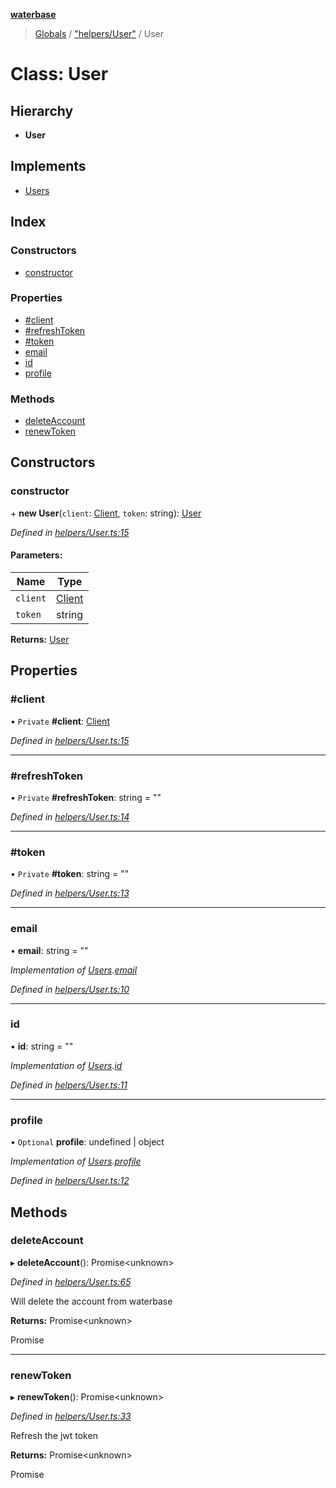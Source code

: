 **[waterbase](../README.md)**

> [Globals](../globals.md) / ["helpers/User"](../modules/_helpers_user_.md) / User

# Class: User

## Hierarchy

- **User**

## Implements

- [Users](../interfaces/_models_users_.users.md)

## Index

### Constructors

- [constructor](_helpers_user_.user.md#constructor)

### Properties

- [#client](_helpers_user_.user.md##client)
- [#refreshToken](_helpers_user_.user.md##refreshtoken)
- [#token](_helpers_user_.user.md##token)
- [email](_helpers_user_.user.md#email)
- [id](_helpers_user_.user.md#id)
- [profile](_helpers_user_.user.md#profile)

### Methods

- [deleteAccount](_helpers_user_.user.md#deleteaccount)
- [renewToken](_helpers_user_.user.md#renewtoken)

## Constructors

### constructor

\+ **new User**(`client`: [Client](_client_.client.md), `token`: string): [User](_helpers_user_.user.md)

_Defined in [helpers/User.ts:15](https://github.com/sinewtech/waterbase/blob/b0835b6/lib/helpers/User.ts#L15)_

#### Parameters:

| Name     | Type                         |
| -------- | ---------------------------- |
| `client` | [Client](_client_.client.md) |
| `token`  | string                       |

**Returns:** [User](_helpers_user_.user.md)

## Properties

### #client

• `Private` **#client**: [Client](_client_.client.md)

_Defined in [helpers/User.ts:15](https://github.com/sinewtech/waterbase/blob/b0835b6/lib/helpers/User.ts#L15)_

---

### #refreshToken

• `Private` **#refreshToken**: string = ""

_Defined in [helpers/User.ts:14](https://github.com/sinewtech/waterbase/blob/b0835b6/lib/helpers/User.ts#L14)_

---

### #token

• `Private` **#token**: string = ""

_Defined in [helpers/User.ts:13](https://github.com/sinewtech/waterbase/blob/b0835b6/lib/helpers/User.ts#L13)_

---

### email

• **email**: string = ""

_Implementation of [Users](../interfaces/_models_users_.users.md).[email](../interfaces/_models_users_.users.md#email)_

_Defined in [helpers/User.ts:10](https://github.com/sinewtech/waterbase/blob/b0835b6/lib/helpers/User.ts#L10)_

---

### id

• **id**: string = ""

_Implementation of [Users](../interfaces/_models_users_.users.md).[id](../interfaces/_models_users_.users.md#id)_

_Defined in [helpers/User.ts:11](https://github.com/sinewtech/waterbase/blob/b0835b6/lib/helpers/User.ts#L11)_

---

### profile

• `Optional` **profile**: undefined \| object

_Implementation of [Users](../interfaces/_models_users_.users.md).[profile](../interfaces/_models_users_.users.md#profile)_

_Defined in [helpers/User.ts:12](https://github.com/sinewtech/waterbase/blob/b0835b6/lib/helpers/User.ts#L12)_

## Methods

### deleteAccount

▸ **deleteAccount**(): Promise\<unknown>

_Defined in [helpers/User.ts:65](https://github.com/sinewtech/waterbase/blob/b0835b6/lib/helpers/User.ts#L65)_

Will delete the account from waterbase

**Returns:** Promise\<unknown>

Promise<any>

---

### renewToken

▸ **renewToken**(): Promise\<unknown>

_Defined in [helpers/User.ts:33](https://github.com/sinewtech/waterbase/blob/b0835b6/lib/helpers/User.ts#L33)_

Refresh the jwt token

**Returns:** Promise\<unknown>

Promise<any>
